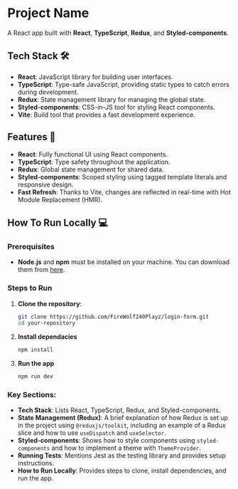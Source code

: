 # Project Name

A React app built with **React**, **TypeScript**, **Redux**, and **Styled-components**.
## Tech Stack 🛠️

- **React**: JavaScript library for building user interfaces.
- **TypeScript**: Type-safe JavaScript, providing static types to catch errors during development.
- **Redux**: State management library for managing the global state.
- **Styled-components**: CSS-in-JS tool for styling React components.
- **Vite**: Build tool that provides a fast development experience.

## Features 📝

- **React**: Fully functional UI using React components.
- **TypeScript**: Type safety throughout the application.
- **Redux**: Global state management for shared data.
- **Styled-components**: Scoped styling using tagged template literals and responsive design.
- **Fast Refresh**: Thanks to Vite, changes are reflected in real-time with Hot Module Replacement (HMR).

## How To Run Locally 💻

### Prerequisites

- **Node.js** and **npm** must be installed on your machine. You can download them from [here](https://nodejs.org/).

### Steps to Run

1. **Clone the repository**:

   ```bash
   git clone https://github.com/FireWolf240Playz/login-form.git
   cd your-repository

2. **Install dependacies**
    ```bash
    npm install

4. **Run the app**
    ```bash
    npm run dev

### Key Sections:

- **Tech Stack**: Lists React, TypeScript, Redux, and Styled-components.
- **State Management (Redux)**: A brief explanation of how Redux is set up in the project using `@reduxjs/toolkit`, including an example of a Redux slice and how to use `useDispatch` and `useSelector`.
- **Styled-components**: Shows how to style components using `styled-components` and how to implement a theme with `ThemeProvider`.
- **Running Tests**: Mentions Jest as the testing library and provides setup instructions.
- **How to Run Locally**: Provides steps to clone, install dependencies, and run the app.

   
